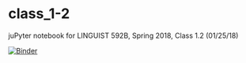 # class_1-2
juPyter notebook for LINGUIST 592B, Spring 2018, Class 1.2 (01/25/18)

[![Binder](https://mybinder.org/badge.svg)](https://mybinder.org/v2/gh/ling592b/class_1-2/master?urlpath=https%3A%2F%2Fgithub.com%2Fling592b%2Fclass_1-2%2Fblob%2Fmaster%2F592B-S18_class_1-2.ipynb)